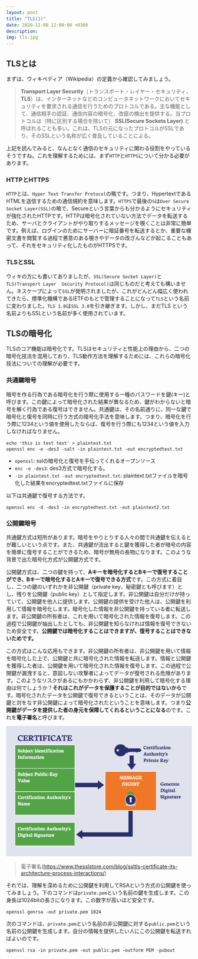 ```yaml
---
layout: post
title: "TLS(1)"
date: 2020-11-08 12:00:00 +0300
description: 
img: tls.jpg
---
```


## TLSとは

まずは、ウィキペディア（Wikipedia）の定義から確認してみましょう。
> **Transport Layer Security**（トランスポート・レイヤー・セキュリティ、**TLS**）は、インターネットなどのコンピュータネットワークにおいてセキュリティを要求される通信を行うためのプロトコルである。主な機能として、通信相手の認証、通信内容の暗号化、改竄の検出を提供する。当プロトコルは（特に区別する場合を除いて） **SSL(Secure Sockets Layer)** と呼ばれることも多い。これは、TLSの元になったプロトコルがSSLであり、そのSSLという名称が広く普及していることによる。

上記を読んでみると、なんとなく通信のセキュリティに関わる役割をやっているそうですね。これを理解するためには、まず`HTTP`と`HTTPS`について分かる必要があります。

### HTTPとHTTPS

`HTTP`とは、`Hyper Text Transfer Protocol`の略です。つまり、HypertextであるHTMLを送信するための通信規約を意味します。`HTTPS`で最後の`S`は`Over Secure Socket Layer(SSL)`の略で、Secureという言葉からも分かるようにセキュリティが強化されたHTTPです。HTTPは暗号化されていない方法でデータを転送するため、サーバとクライアントがやり取りするメッセージを覗くことは非常に簡単です。例えば、ログインのためにサーバーに暗証番号を転送するとか、重要な機密文書を閲覧する過程で悪意のある覗きやデータの改ざんなどが起こることもあって、それをセキュリティ化したものがHTTPSです。

### TLSとSSL

ウィキの方にも書いてありましたが、`SSL(Secure Socket Layer)`と`TLS(Transport Layer  Security Protocol)`は同じものだと考えても構いません。ネスケープによって`SSL`が発明されましたが、これがどんどん幅広く使われてきたら、標準化機構であるIETFのもとで管理することになって`TLS`という名前に変わりました。`TLS 1.0`は`SSL 3.0`を引き継ぎます。しかし、まだTLS  という名前よりもSSLという名前が多く使用されています。

## TLSの暗号化

TLSのコア機能は暗号化です。TLSはセキュリティと性能上の理由から、二つの暗号化技法を混用しており、TLS動作方法を理解するためには、これらの暗号化技法についての理解が必要です。

### 共通鍵暗号

暗号を作る行為である暗号化を行う際に使用する一種のパスワードを鍵(キー)と呼びます。この鍵によって暗号化された結果が異なるため、鍵がわからないと暗号を解く行為である復号はできません。共通鍵は、その名前通りに、同一な鍵で暗号化と復号を同時に行う方式の暗号化手法を意味します。つまり、暗号化を行う際に1234という値を使用したならば、復号を行う際にも1234という値を入力しなければなりません。

```
echo 'this is test text' > plaintest.txt
openssl enc -e -des3 -salt -in plaintest.txt -out encryptedtest.txt
```
- `openssl`: sslの暗号化と復号を手伝ってくれるオープンソース
- `enc -e -des3`: des3方式で暗号化する。
- `-in plaintest.txt -out encryptedtest.txt`: plaintext.txtファイルを暗号化した結果をencryptedtest.txtファイルに保存

以下は共通鍵で復号する方法です。

```
openssl enc -d -des3 -in encryptedtest.txt -out plaintext2.txt
```

### 公開鍵暗号

共通鍵方式は短所があります。暗号をやりとりする人々の間で共通鍵を伝えるとが難しいという点です。また、共通鍵が流出すると鍵を獲得した者が暗号の内容を簡単に復号することができるため、暗号が無用の長物になります。このような背景で出た暗号化方式が公開鍵方式です。

公開鍵方式は、二つの鍵を持って、**Aキーを暗号化するとBキーで復号することができ、Bキーで暗号化するとAキーで復号できる方式**です。この方式に着目し、二つの鍵のいずれかを非公開鍵（private key、秘密鍵とも呼びます）とし、残りを公開鍵（public key）として指定します。非公開鍵は自分だけが持っていて、公開鍵を他人に提供します。公開鍵の提供を受けた他人は、公開鍵を利用して情報を暗号化します。暗号化した情報を非公開鍵を持っている者に転送します。非公開鍵の所有者は、これを用いて暗号化された情報を復号します。この過程で公開鍵が抽出したとしても、非公開鍵を知らなければ情報を復号できないため安全です。**公開鍵では暗号化することはできますが、復号することはできないためです。**

この方式はこんな応用もできます。非公開鍵の所有者は、非公開鍵を用いて情報を暗号化した上で、公開鍵と共に暗号化された情報を転送します。情報と公開鍵を獲得した者は、公開鍵を用いて暗号化された情報を復号します。この過程で公開鍵が漏洩すると、意図しない攻撃者によってデータが復号される危険があります。このようなリスクがあるにもかかわらず、非公開鍵を利用して暗号化する理由は何でしょうか？**それはこれがデータを保護することが目的ではないから**です。暗号化されたデータを公開鍵で復号できるということは、そのデータが公開鍵と対をなす非公開鍵によって暗号化されたということを意味します。つまり**公開鍵がデータを提供した者の身元を保障してくれるということになる**のです。これを**電子署名**と呼びます。

![Digital Sign](../assets/img/digital_sign.png)
> 電子署名(https://www.thesslstore.com/blog/ssltls-certificate-its-architecture-process-interactions/)


それでは、理解を深めるために公開鍵を利用してRSAという方式の公開鍵を使ってみましょう。下のコマンドは`private.pem`という名前の鍵を生成します。この身長は1024bitの長さになります。この数字が高いほど安全です。

```
openssl genrsa -out private.pem 1024
```

次のコマンドは、`private.pem`という名前の非公開鍵に対する`public.pem`という名前の公開鍵を生成します。自分の情報を提供したい人にこの公開鍵を転送すればよいのです。

```
openssl rsa -in private.pem -out public.pem -outform PEM -pubout
```

